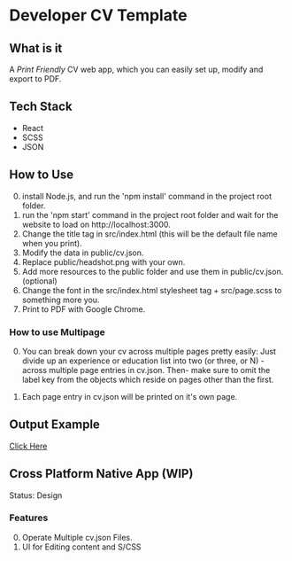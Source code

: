 # Developer CV Template

## What is it
A *Print Friendly* CV web app, which you can easily set up, modify and export to PDF.

## Tech Stack
- React
- SCSS
- JSON

## How to Use
0) install Node.js, and run the 'npm install' command in the project root folder.
1) run the 'npm start' command in the project root folder and wait for the website to load on http://localhost:3000.
3) Change the title tag in src/index.html (this will be the default file name when you print).
4) Modify the data in public/cv.json.
5) Replace public/headshot.png with your own.
6) Add more resources to the public folder and use them in public/cv.json. (optional)
7) Change the font in the src/index.html stylesheet tag + src/page.scss to something more you.
8) Print to PDF with Google Chrome.

### How to use Multipage
0) You can break down your cv across multiple pages pretty easily:
Just divide up an experience or education list into two (or three, or N) - across multiple page entries in cv.json.
Then- make sure to omit the label key from the objects which reside on pages other than the first. 

1) Each page entry in cv.json will be printed on it's own page.

## Output Example
[Click Here](https://github.com/EyalPerry/dev-cv/blob/master/output-example.pdf)

## Cross Platform Native App (WIP)
Status: Design

### Features
0) Operate Multiple cv.json Files.
1) UI for Editing content and S/CSS
